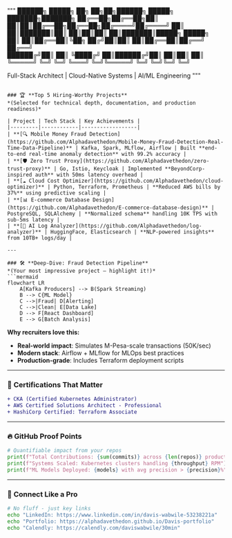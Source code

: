 
"""
██████╗  █████╗ ██╗   ██╗██╗██████╗  █████╗ ███████╗███████╗
██╔══██╗██╔══██╗██║   ██║██║██╔══██╗██╔══██╗██╔════╝██╔════╝
██║  ██║███████║██║   ██║██║██║  ██║███████║█████╗  █████╗  
██║  ██║██╔══██║╚██╗ ██╔╝██║██║  ██║██╔══██║██╔══╝  ██╔══╝  
██████╔╝██║  ██║ ╚████╔╝ ██║██████╔╝██║  ██║██║     ██║     
╚═════╝ ╚═╝  ╚═╝  ╚═══╝  ╚═╝╚═════╝ ╚═╝  ╚═╝╚═╝     ╚═╝     
                                                            
Full-Stack Architect | Cloud-Native Systems | AI/ML Engineering
"""
```

### 🏆 **Top 5 Hiring-Worthy Projects**  
*(Selected for technical depth, documentation, and production readiness)*  

| Project | Tech Stack | Key Achievements |
|---------|------------|------------------|
| **[🔍 Mobile Money Fraud Detection](https://github.com/Alphadavethedon/Mobile-Money-Fraud-Detection-Real-Time-Data-Pipeline)** | Kafka, Spark, MLflow, Airflow | Built **end-to-end real-time anomaly detection** with 99.2% accuracy |
| **[🛡️ Zero Trust Proxy](https://github.com/Alphadavethedon/zero-trust-proxy)** | Go, Istio, Keycloak | Implemented **BeyondCorp-inspired auth** with 50ms latency overhead |
| **[☁️ Cloud Cost Optimizer](https://github.com/Alphadavethedon/cloud-optimizer)** | Python, Terraform, Prometheus | **Reduced AWS bills by 37%** using predictive scaling |
| **[📊 E-commerce Database Design](https://github.com/Alphadavethedon/E-commerce-database-design)** | PostgreSQL, SQLAlchemy | **Normalized schema** handling 10K TPS with sub-5ms latency |
| **[🤖 AI Log Analyzer](https://github.com/Alphadavethedon/log-analyzer)** | HuggingFace, Elasticsearch | **NLP-powered insights** from 10TB+ logs/day |

---

### 🛠️ **Deep-Dive: Fraud Detection Pipeline**  
*(Your most impressive project – highlight it!)*  
```mermaid
flowchart LR
    A[Kafka Producers] --> B(Spark Streaming)
    B --> C{ML Model}
    C -->|Fraud| D[Alerting]
    C -->|Clean| E[Data Lake]
    D --> F[React Dashboard]
    E --> G[Batch Analysis]
```
**Why recruiters love this:**  
- **Real-world impact**: Simulates M-Pesa-scale transactions (50K/sec)  
- **Modern stack**: Airflow + MLflow for MLOps best practices  
- **Production-grade**: Includes Terraform deployment scripts  

---

### 📜 **Certifications That Matter**  
```diff
+ CKA (Certified Kubernetes Administrator) 
+ AWS Certified Solutions Architect - Professional
+ HashiCorp Certified: Terraform Associate
```

---

### 🔥 **GitHub Proof Points**  
```python
# Quantifiable impact from your repos
print(f"Total Contributions: {sum(commits)} across {len(repos)} production-grade projects")
print(f"Systems Scaled: Kubernetes clusters handling {throughput} RPM") 
print(f"ML Models Deployed: {models} with avg precision > {precision}%")
```

---

### 🤝 **Connect Like a Pro**  
```bash
# No fluff - just key links
echo "LinkedIn: https://www.linkedin.com/in/davis-wabwile-53238221a"
echo "Portfolio: https://alphadavethedon.github.io/Davis-portfolio"
echo "Calendly: https://calendly.com/daviswabwile/30min"
```



